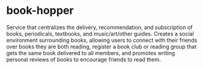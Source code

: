 # book-hopper

Service that centralizes the delivery, recommendation, and subscription of books, periodicals, textbooks, and music/art/other guides. Creates a social environment surrounding books, allowing users to connect with their friends over books they are both reading, register a book club or reading group that gets the same book delivered to all members, and promotes writing personal reviews of books to encourage friends to read them.

